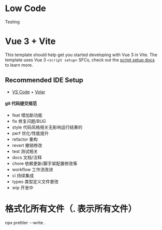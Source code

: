 # Low Code

Testing

# Vue 3 + Vite

This template should help get you started developing with Vue 3 in Vite. The template uses Vue 3 `<script setup>` SFCs, check out the [script setup docs](https://v3.vuejs.org/api/sfc-script-setup.html#sfc-script-setup) to learn more.

## Recommended IDE Setup

- [VS Code](https://code.visualstudio.com/) + [Volar](https://marketplace.visualstudio.com/items?itemName=Vue.volar)

#### git 代码提交规范

- feat 增加新功能
- fix 修复问题/BUG
- style 代码风格相关无影响运行结果的
- perf 优化/性能提升
- refactor 重构
- revert 撤销修改
- test 测试相关
- docs 文档/注释
- chore 依赖更新/脚手架配置修改等
- workflow 工作流改进
- ci 持续集成
- types 类型定义文件更改
- wip 开发中

# 格式化所有文件（. 表示所有文件）

npx prettier --write .
